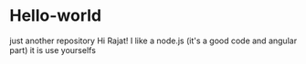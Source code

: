 # Hello-world
just another repository
Hi Rajat!
I like a node.js (it's a good code and angular part)
it is use yourselfs
